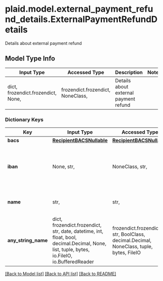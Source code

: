 # plaid.model.external_payment_refund_details.ExternalPaymentRefundDetails

Details about external payment refund

## Model Type Info
Input Type | Accessed Type | Description | Notes
------------ | ------------- | ------------- | -------------
dict, frozendict.frozendict, None,  | frozendict.frozendict, NoneClass,  | Details about external payment refund | 

### Dictionary Keys
Key | Input Type | Accessed Type | Description | Notes
------------ | ------------- | ------------- | ------------- | -------------
**bacs** | [**RecipientBACSNullable**](RecipientBACSNullable.md) | [**RecipientBACSNullable**](RecipientBACSNullable.md) |  | 
**iban** | None, str,  | NoneClass, str,  | The International Bank Account Number (IBAN) for the account. | 
**name** | str,  | str,  | The name of the account holder. | 
**any_string_name** | dict, frozendict.frozendict, str, date, datetime, int, float, bool, decimal.Decimal, None, list, tuple, bytes, io.FileIO, io.BufferedReader | frozendict.frozendict, str, BoolClass, decimal.Decimal, NoneClass, tuple, bytes, FileIO | any string name can be used but the value must be the correct type | [optional]

[[Back to Model list]](../../README.md#documentation-for-models) [[Back to API list]](../../README.md#documentation-for-api-endpoints) [[Back to README]](../../README.md)

